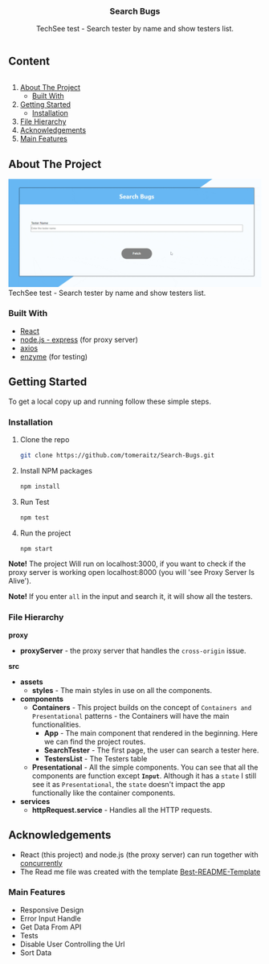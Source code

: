 <p align="center">
  <h3 align="center">Search Bugs</h3>
  <p align="center">TechSee test - Search tester by name and show testers list.</p>
</p>


  <summary><h2 style="display: inline-block">Content</h2></summary>
  <ol>
    <li>
      <a href="#about-the-project">About The Project</a>
      <ul>
        <li><a href="#built-with">Built With</a></li>
      </ul>
    </li>
    <li>
      <a href="#getting-started">Getting Started</a>
      <ul>
        <li><a href="#installation">Installation</a></li>
      </ul>
    </li>
    <li><a href="#File">File Hierarchy</a></li>
    <li><a href="#acknowledgements">Acknowledgements</a></li>
      <li><a href="#features">Main Features</a></li>
  </ol>




<!-- ABOUT THE PROJECT -->
## About The Project

<img src="./doc_images/doc-example.gif" />
TechSee test - Search tester by name and show testers list.

### Built With

* [React](https://reactjs.org/)
* [node.js - express](https://expressjs.com/) (for proxy server)
* [axios](https://www.npmjs.com/package/axios)
* [enzyme](https://enzymejs.github.io/enzyme/) (for testing)

## Getting Started
To get a local copy up and running follow these simple steps.


### Installation

1. Clone the repo
   ```sh
   git clone https://github.com/tomeraitz/Search-Bugs.git
   ```
2. Install NPM packages
   ```sh
   npm install
   ```
3. Run Test
   ```sh
   npm test
   ```
4. Run the project
    ```sh
   npm start 
   ```
**Note!** The project Will run on localhost:3000, if you want to check if the proxy server is working open localhost:8000 (you will 'see Proxy Server Is Alive').

**Note!** If you enter `all` in the input and search it, it will show all the testers.

<!-- USAGE EXAMPLES -->
<h3 id="File">File Hierarchy</h3>

**proxy**
-  **proxyServer** -  the proxy server that handles the `cross-origin` issue.

**src**
-  **assets**
    - **styles**  - The main styles in use on all the components.
-  **components**
    - **Containers** - This project builds on the concept of `Containers and Presentational` patterns - the Containers will have the main functionalities.
        - **App** - The main component that rendered in the beginning. Here we can find the project routes.
        - **SearchTester** - The first page, the user can search a tester here.
        - **TestersList** - The Testers table
    - **Presentational** - All the simple components. You can see that all the components are function except **`Input`**. Although it has a `state` I still see it as `Presentational`, the `state` doesn't impact the app functionally like the container components.
-  **services**
    - **httpRequest.service** - Handles all the HTTP requests.
## Acknowledgements
* React (this project) and node.js (the proxy server) can run together with [concurrently](https://www.npmjs.com/package/concurrently)
* The Read me file was created with the template [Best-README-Template](https://github.com/othneildrew/Best-README-Template)


<h3 id="features">Main Features</h3>

- Responsive Design
- Error Input Handle
- Get Data From API
- Tests
- Disable User Controlling the Url
- Sort Data


